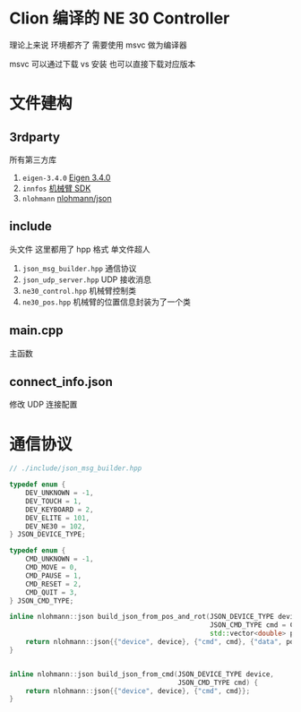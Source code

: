 # Clion 编译的 NE 30 Controller

理论上来说 环境都齐了 需要使用 msvc 做为编译器

msvc 可以通过下载 vs 安装 也可以直接下载对应版本

# 文件建构

## 3rdparty

所有第三方库

1. `eigen-3.4.0` [Eigen 3.4.0](https://eigen.tuxfamily.org/index.php?title=Main_Page)
2. `innfos` [机械臂 SDK](https://github.com/mintasca/innfos-cpp-sdk)
3. `nlohmann` [nlohmann/json](https://github.com/nlohmann/json)

## include

头文件 这里都用了 hpp 格式 单文件超人

1. `json_msg_builder.hpp` 通信协议
2. `json_udp_server.hpp` UDP 接收消息
3. `ne30_control.hpp` 机械臂控制类
4. `ne30_pos.hpp` 机械臂的位置信息封装为了一个类 

## main.cpp

主函数

## connect_info.json

修改 UDP 连接配置


# 通信协议

```cpp
// ./include/json_msg_builder.hpp

typedef enum {
    DEV_UNKNOWN = -1,
    DEV_TOUCH = 1,
    DEV_KEYBOARD = 2,
    DEV_ELITE = 101,
    DEV_NE30 = 102,
} JSON_DEVICE_TYPE;

typedef enum {
    CMD_UNKNOWN = -1,
    CMD_MOVE = 0,
    CMD_PAUSE = 1,
    CMD_RESET = 2,
    CMD_QUIT = 3,
} JSON_CMD_TYPE;

inline nlohmann::json build_json_from_pos_and_rot(JSON_DEVICE_TYPE device,
                                                  JSON_CMD_TYPE cmd = CMD_MOVE,
                                                  std::vector<double> pos_and_rot={0}) {
    return nlohmann::json{{"device", device}, {"cmd", cmd}, {"data", pos_and_rot}};
}


inline nlohmann::json build_json_from_cmd(JSON_DEVICE_TYPE device,
                                          JSON_CMD_TYPE cmd) {
    return nlohmann::json{{"device", device}, {"cmd", cmd}};
}

```
